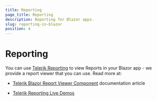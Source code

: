 ```yaml
---
title: Reporting
page_title: Reporting
description: Reporting for Blazor apps.
slug: reporting-in-blazor
position: 4
---
```


# Reporting

You can use [Telerik Reporting](https://www.telerik.com/products/reporting.aspx) to view Reports in your Blazor app - we provide a report viewer that you can use. Read more at:

* [Telerik Blazor Report Viewer Component](https://docs.telerik.com/reporting/blazor-report-viewer) documentation article

* [Telerik Reporting Live Demos](https://demos.telerik.com/reporting/dashboard?&skinName=default)